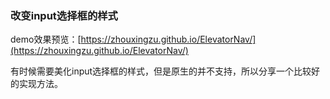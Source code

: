 ### 改变input选择框的样式
demo效果预览：[https://zhouxingzu.github.io/ElevatorNav/](https://zhouxingzu.github.io/ElevatorNav/)

有时候需要美化input选择框的样式，但是原生的并不支持，所以分享一个比较好的实现方法。